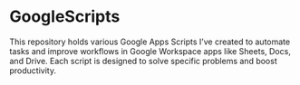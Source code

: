 # GoogleScripts
This repository holds various Google Apps Scripts I’ve created to automate tasks and improve workflows in Google Workspace apps like Sheets, Docs, and Drive. Each script is designed to solve specific problems and boost productivity.
